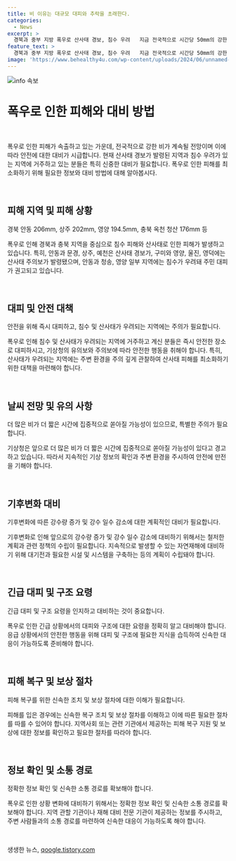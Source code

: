 ```yaml
---
title: 비 이유는 대규모 대피와 추락을 초래한다.
categories:
  - News
excerpt: >
  경북과 중부 지방 폭우로 산사태 경보, 침수 우려   지금 전국적으로 시간당 50mm의 강한 비가 쏟아지고 있는 가운데, 경북 안동을 중심으로 206mm의 강수량이 누적되었습니다. 현재 안동, 상주, 문경, 예천에서는 산사태 경보가 발령되었으며, 침수 우려 지역에서는 주민 대피가 권고되고 있습니다. 앞으로도 폭우가 예상되며, 기상청은 침수 피해와 산사태에 대해 각별한 주의를 당부하고 있습니다. 현재까지 경북 지역에서 이미 침수로 인해 많은 주민들이 대피했으며, 미래에는 집중호우가 더 빈번해질 것으로 예상됩니다. #비 #날씨
feature_text: >
  경북과 중부 지방 폭우로 산사태 경보, 침수 우려   지금 전국적으로 시간당 50mm의 강한 비가 쏟아지고 있는 가운데, 경북 안동을 중심으로 206mm의 강수량이 누적되었습니다. 현재 안동, 상주, 문경, 예천에서는 산사태 경보가 발령되었으며, 침수 우려 지역에서는 주민 대피가 권고되고 있습니다. 앞으로도 폭우가 예상되며, 기상청은 침수 피해와 산사태에 대해 각별한 주의를 당부하고 있습니다. 현재까지 경북 지역에서 이미 침수로 인해 많은 주민들이 대피했으며, 미래에는 집중호우가 더 빈번해질 것으로 예상됩니다. #비 #날씨
image: 'https://www.behealthy4u.com/wp-content/uploads/2024/06/unnamed-file.png'
---
```


<p><img src="https://www.behealthy4u.com/wp-content/uploads/2024/06/unnamed-file.png" alt="info 속보" /></p>

<h1>폭우로 인한 피해와 대비 방법</h1>

<p data-ke-size="size16">&nbsp;</p>

<p>폭우로 인한 피해가 속출하고 있는 가운데, 전국적으로 강한 비가 계속될 전망이며 이에 따라 안전에 대한 대비가 시급합니다. 현재 산사태 경보가 발령된 지역과 침수 우려가 있는 지역에 거주하고 있는 분들은 특히 신중한 대비가 필요합니다. 폭우로 인한 피해를 최소화하기 위해 필요한 정보와 대비 방법에 대해 알아봅시다.</p>

<p data-ke-size="size16">&nbsp;</p>

<h2 data-ke-size="size26">피해 지역 및 피해 상황</h2>

<p data-ke-size="size16">경북 안동 206mm, 상주 202mm, 영양 194.5mm, 충북 옥천 청산 176mm 등</p>

<p>폭우로 인해 경북과 충북 지역을 중심으로 침수 피해와 산사태로 인한 피해가 발생하고 있습니다. 특히, 안동과 문경, 상주, 예천은 산사태 경보가, 구미와 영양, 울진, 영덕에는 산사태 주의보가 발령됐으며, 안동과 청송, 영양 일부 지역에는 침수가 우려돼 주민 대피가 권고되고 있습니다.</p>

<p data-ke-size="size16">&nbsp;</p>

<h2 data-ke-size="size26">대피 및 안전 대책</h2>

<p data-ke-size="size16">안전을 위해 즉시 대피하고, 침수 및 산사태가 우려되는 지역에는 주의가 필요합니다.</p>

<p>폭우로 인해 침수 및 산사태가 우려되는 지역에 거주하고 계신 분들은 즉시 안전한 장소로 대피하시고, 기상청의 유의보와 주의보에 따라 안전한 행동을 취해야 합니다. 특히, 산사태가 우려되는 지역에는 주변 환경을 주의 깊게 관찰하여 산사태 피해를 최소화하기 위한 대책을 마련해야 합니다.</p>

<p data-ke-size="size16">&nbsp;</p>

<h2 data-ke-size="size26">날씨 전망 및 유의 사항</h2>

<p data-ke-size="size16">더 많은 비가 더 짧은 시간에 집중적으로 쏟아질 가능성이 있으므로, 특별한 주의가 필요합니다.</p>

<p>기상청은 앞으로 더 많은 비가 더 짧은 시간에 집중적으로 쏟아질 가능성이 있다고 경고하고 있습니다. 따라서 지속적인 기상 정보의 확인과 주변 환경을 주시하여 안전에 만전을 기해야 합니다.</p>

<p data-ke-size="size16">&nbsp;</p>

<h2 data-ke-size="size26">기후변화 대비</h2>

<p data-ke-size="size16">기후변화에 따른 강수량 증가 및 강수 일수 감소에 대한 계획적인 대비가 필요합니다.</p>

<p>기후변화로 인해 앞으로의 강수량 증가 및 강수 일수 감소에 대비하기 위해서는 철저한 계획과 관련 정책의 수립이 필요합니다. 지속적으로 발생할 수 있는 자연재해에 대비하기 위해 대기전과 필요한 시설 및 시스템을 구축하는 등의 계획이 수립돼야 합니다.</p>

<p data-ke-size="size16">&nbsp;</p>

<h2 data-ke-size="size26">긴급 대피 및 구조 요령</h2>

<p data-ke-size="size16">긴급 대피 및 구조 요령을 인지하고 대비하는 것이 중요합니다.</p>

<p>폭우로 인한 긴급 상황에서의 대피와 구조에 대한 요령을 정확히 알고 대비해야 합니다. 응급 상황에서의 안전한 행동을 위해 대피 및 구조에 필요한 지식을 습득하여 신속한 대응이 가능하도록 준비해야 합니다.</p>

<p data-ke-size="size16">&nbsp;</p>

<h2 data-ke-size="size26">피해 복구 및 보상 절차</h2>

<p data-ke-size="size16">피해 복구를 위한 신속한 조치 및 보상 절차에 대한 이해가 필요합니다.</p>

<p>피해를 입은 경우에는 신속한 복구 조치 및 보상 절차를 이해하고 이에 따른 필요한 절차를 따를 수 있어야 합니다. 지역사회 또는 관련 기관에서 제공하는 피해 복구 지원 및 보상에 대한 정보를 확인하고 필요한 절차를 따라야 합니다.</p>

<p data-ke-size="size16">&nbsp;</p>

<h2 data-ke-size="size26">정보 확인 및 소통 경로</h2>

<p data-ke-size="size16">정확한 정보 확인 및 신속한 소통 경로를 확보해야 합니다.</p>

<p>폭우로 인한 상황 변화에 대비하기 위해서는 정확한 정보 확인 및 신속한 소통 경로를 확보해야 합니다. 지역 관할 기관이나 재해 대비 전문 기관이 제공하는 정보를 주시하고, 주변 사람들과의 소통 경로를 마련하여 신속한 대응이 가능하도록 해야 합니다.</p>

<p data-ke-size="size16">&nbsp;</p>
생생한 뉴스, <a href="https://qoogle.tistory.com" rel="dofollow">qoogle.tistory.com</a>



